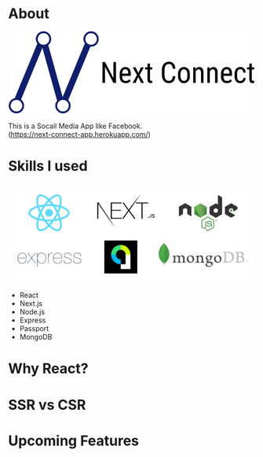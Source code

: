# About

![logo](/static/images/next-connect.svg)

This is a Socail Media App like Facebook.<br>
(https://next-connect-app.herokuapp.com/)

# Skills I used

![logo](/static/images/skills.png)

- React
- Next.js
- Node.js
- Express
- Passport
- MongoDB

# Why React?

# SSR vs CSR

# Upcoming Features
